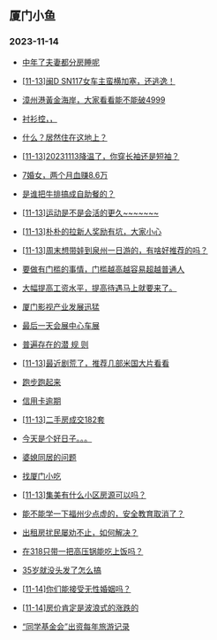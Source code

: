 ## 厦门小鱼 
### 2023-11-14

+ [中年了夫妻都分房睡呢](http://bbs.xmfish.com/read-htm-tid-18104729.html)

+ [[11-13]闽D SN117女车主蛮横加塞，还逃逸！](http://bbs.xmfish.com/read-htm-tid-18104844.html)

+ [漳州港黃金海岸，大家看看能不能破4999](http://bbs.xmfish.com/read-htm-tid-18104804.html)

+ [衬衫控，，](http://bbs.xmfish.com/read-htm-tid-18104753.html)

+ [什么？居然住在这地上？](http://bbs.xmfish.com/read-htm-tid-18104816.html)

+ [[11-13]20231113降温了，你穿长袖还是短袖？](http://bbs.xmfish.com/read-htm-tid-18104783.html)

+ [7婚女，两个月血赚8.6万](http://bbs.xmfish.com/read-htm-tid-18104962.html)

+ [是谁把牛排搞成自助餐的？](http://bbs.xmfish.com/read-htm-tid-18104938.html)

+ [[11-13]运动是不是会活的更久~~~~~~~](http://bbs.xmfish.com/read-htm-tid-18105015.html)

+ [[11-13]朴朴的拉新人奖励有坑，大家小心](http://bbs.xmfish.com/read-htm-tid-18104801.html)

+ [[11-13]周末想带娃到泉州一日游的，有啥好推荐的吗？](http://bbs.xmfish.com/read-htm-tid-18104979.html)

+ [要做有门槛的事情，门槛越高越容易超越普通人](http://bbs.xmfish.com/read-htm-tid-18104955.html)

+ [大幅提高工资水平，提高待遇马上就要来了。](http://bbs.xmfish.com/read-htm-tid-18105126.html)

+ [厦门影视产业发展迅猛](http://bbs.xmfish.com/read-htm-tid-18105042.html)

+ [最后一天会展中心车展](http://bbs.xmfish.com/read-htm-tid-18104971.html)

+ [普遍存在的潜  规  则](http://bbs.xmfish.com/read-htm-tid-18105005.html)

+ [[11-13]最近剧荒了，推荐几部米国大片看看](http://bbs.xmfish.com/read-htm-tid-18105070.html)

+ [跑步跑起来](http://bbs.xmfish.com/read-htm-tid-18104964.html)

+ [信用卡逾期](http://bbs.xmfish.com/read-htm-tid-18105163.html)

+ [[11-13]二手房成交182套](http://bbs.xmfish.com/read-htm-tid-18105157.html)

+ [今天是个好日子。。。](http://bbs.xmfish.com/read-htm-tid-18105131.html)

+ [婆媳同居的问题](http://bbs.xmfish.com/read-htm-tid-18105297.html)

+ [找厦门小吃](http://bbs.xmfish.com/read-htm-tid-18105160.html)

+ [[11-13]集美有什么小区房源可以吗？](http://bbs.xmfish.com/read-htm-tid-18105128.html)

+ [能不能学一下福州少点虚的，安全教育取消了？](http://bbs.xmfish.com/read-htm-tid-18105440.html)

+ [出租房扰民屡劝不止，如何解决？](http://bbs.xmfish.com/read-htm-tid-18105302.html)

+ [在318只带一把高压锅能吃上饭吗？](http://bbs.xmfish.com/read-htm-tid-18105137.html)

+ [35岁就没头发了怎么搞](http://bbs.xmfish.com/read-htm-tid-18105509.html)

+ [[11-14]你们能接受无性婚姻吗？](http://bbs.xmfish.com/read-htm-tid-18105329.html)

+ [[11-14]房价肯定是波浪式的涨跌的](http://bbs.xmfish.com/read-htm-tid-18105490.html)

+ [“同学基金会”出资每年旅游记录](http://bbs.xmfish.com/read-htm-tid-18105371.html)

